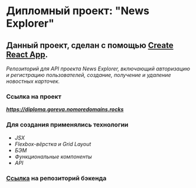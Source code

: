 # Дипломный проект: "News Explorer"

## Данный проект, сделан с помощью [Create React App](https://github.com/facebook/create-react-app).

*Репозиторий для API проекта News Explorer, включающий авторизацию и регистрацию пользователей, создание, получение и удаление новостных карточек.*

### Ссылка на проект
***https://diploma.goreva.nomoredomains.rocks***

### Для создания применялись технологии
+ *JSX*
+ *Flexbox-вёрстка и Grid Layout*
+ *БЭМ*
+ *Функциональные компоненты*
+ *API*

### [Ссылка](https://github.com/elena-13-09/news-explorer-api) на репозиторий бэкенда
